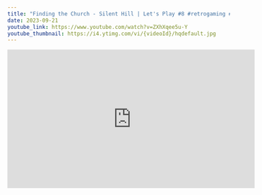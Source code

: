 ```yaml
---
title: "Finding the Church - Silent Hill | Let's Play #8 #retrogaming #horrorgaming"
date: 2023-09-21
youtube_link: https://www.youtube.com/watch?v=ZXhXqee5u-Y
youtube_thumbnail: https://i4.ytimg.com/vi/{videoId}/hqdefault.jpg
---
```

<iframe width="560" height="315" src="https://www.youtube.com/embed/ZXhXqee5u-Y" title="Finding the Church - Silent Hill | Let's Play #8 #retrogaming #horrorgaming" frameborder="0" allow="accelerometer; autoplay; clipboard-write; encrypted-media; gyroscope; picture-in-picture; web-share" allowfullscreen></iframe>

